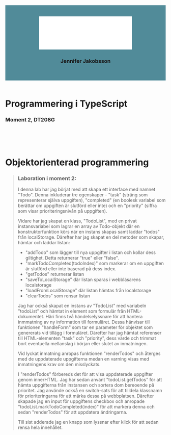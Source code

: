 <div align="center" style="background-color: #518b99; padding: 2.5em;">
<img src="src/images/logo_jeja.svg">
<br>

### Jennifer Jakobsson
</div>
<br>

# Programmering i TypeScript
### Moment 2, DT208G

<br>
<br>
<br>

# Objektorienterad programmering

>### Laboration i moment 2:
>I denna lab har jag börjat med att skapa ett interface med namnet "Todo". Denna inkluderar tre egenskaper - "task" (sträng som representerar själva uppgiften), "completed" (en boolesk variabel som berättar om uppgiften är slutförd eller inte) och en "priority" (siffra som visar prioriteringsnivån på uppgiften).
>
>Vidare har jag skapat en klass, "TodoList", med en privat instansvariabel som lagrar en array av Todo-objekt där en konstruktorfunktion körs när en instans skapas samt laddar "todos" från localStorage. Därefter har jag skapat en del metoder som skapar, hämtar och laddar listan:
>
>- "addTodo" som lägger till nya uppgifter i listan och kollar dess giltighet. Detta returnerar "true" eller "false". 
>- "markTodoCompleted(todoIndex)" som markerar om en uppgiften är slutförd eller inte baserad på dess index.
>- "getTodos" returnerar listan
>- "saveToLocalStorage" där listan sparas i webbläsarens localstorage
>- "loadFromLocalStorage" där listan hämtas från localstorage
>- "clearTodos" som rensar listan
>
>Jag har också skapat en instans av "TodoList" med variabeln "todoList" och hämtat in element som formulär från HTML-dokumentet. Häri finns två händelselyssnare för att hantera inmmatning av ny information till formuläret. Dessa hänvisar till funktionen "handleForm" som tar en parameter för objektet som genererats vid tillägg i formuläret. Därefter har jag hämtat referenser till HTML-elementen "task" och "priority", dess värde och trimmat bort eventuella mellanslag i början eller slutet av inmatningen. 
>
>Vid lyckat inmatning anropas funktionen "renderTodos" och återges med de uppdaterade uppgifterna medan en varning visas med inmatningens krav om den misslyckats.
>
>I "renderTodos" förbereds det för att visa uppdaterade uppgifter genom innerHTML. Jag har sedan använt "todoList.getTodos" för att hämta uppgifterna från instansen och sortera dom bereoende på prioritet. Jag använde också en switch-sats för att tilldela klassnamn för prioriteringarna för att märka dessa på webbplatsen. Därefter skapade jag en input för uppgiftens checkbox och anropade "todoList.markTodoCompleted(index)" för att markera denna och sedan "renderTodos" för att uppdatera ändringarna. 
>
>Till sist adderade jag en knapp som lyssnar efter klick för att sedan rensa hela innehållet.
